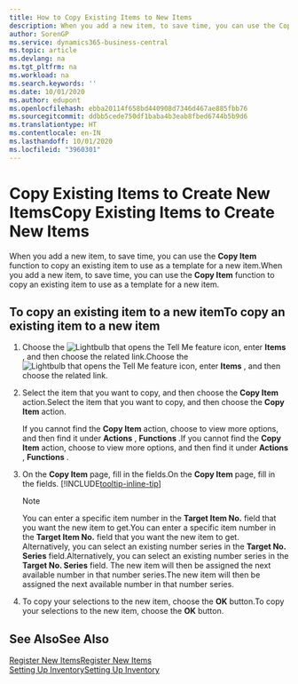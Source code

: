 ```yaml
---
title: How to Copy Existing Items to New Items
description: When you add a new item, to save time, you can use the Copy Item function to copy an existing item to use as a template for a new item.
author: SorenGP
ms.service: dynamics365-business-central
ms.topic: article
ms.devlang: na
ms.tgt_pltfrm: na
ms.workload: na
ms.search.keywords: ''
ms.date: 10/01/2020
ms.author: edupont
ms.openlocfilehash: ebba20114f658bd440908d7346d467ae885fbb76
ms.sourcegitcommit: ddbb5cede750df1baba4b3eab8fbed6744b5b9d6
ms.translationtype: HT
ms.contentlocale: en-IN
ms.lasthandoff: 10/01/2020
ms.locfileid: "3960301"
---
```

# <a name="copy-existing-items-to-create-new-items"></a><span data-ttu-id="90844-103">Copy Existing Items to Create New Items</span><span class="sxs-lookup"><span data-stu-id="90844-103">Copy Existing Items to Create New Items</span></span>

<span data-ttu-id="90844-104">When you add a new item, to save time, you can use the **Copy Item** function to copy an existing item to use as a template for a new item.</span><span class="sxs-lookup"><span data-stu-id="90844-104">When you add a new item, to save time, you can use the **Copy Item** function to copy an existing item to use as a template for a new item.</span></span>  

## <a name="to-copy-an-existing-item-to-a-new-item"></a><span data-ttu-id="90844-105">To copy an existing item to a new item</span><span class="sxs-lookup"><span data-stu-id="90844-105">To copy an existing item to a new item</span></span>

1. <span data-ttu-id="90844-106">Choose the ![Lightbulb that opens the Tell Me feature](media/ui-search/search_small.png "Tell me what you want to do") icon, enter **Items** , and then choose the related link.</span><span class="sxs-lookup"><span data-stu-id="90844-106">Choose the ![Lightbulb that opens the Tell Me feature](media/ui-search/search_small.png "Tell me what you want to do") icon, enter **Items** , and then choose the related link.</span></span>  
2. <span data-ttu-id="90844-107">Select the item that you want to copy, and then choose the **Copy Item** action.</span><span class="sxs-lookup"><span data-stu-id="90844-107">Select the item that you want to copy, and then choose the **Copy Item** action.</span></span>  

    <span data-ttu-id="90844-108">If you cannot find the **Copy Item** action, choose to view more options, and then find it under **Actions** , **Functions** .</span><span class="sxs-lookup"><span data-stu-id="90844-108">If you cannot find the **Copy Item** action, choose to view more options, and then find it under **Actions** , **Functions** .</span></span>  

3. <span data-ttu-id="90844-109">On the **Copy Item** page, fill in the fields.</span><span class="sxs-lookup"><span data-stu-id="90844-109">On the **Copy Item** page, fill in the fields.</span></span> [!INCLUDE[tooltip-inline-tip](includes/tooltip-inline-tip_md.md)]

    > [!NOTE]  
    > <span data-ttu-id="90844-110">You can enter a specific item number in the **Target Item No.** field that you want the new item to get.</span><span class="sxs-lookup"><span data-stu-id="90844-110">You can enter a specific item number in the **Target Item No.** field that you want the new item to get.</span></span> <span data-ttu-id="90844-111">Alternatively, you can select an existing number series in the **Target No. Series** field.</span><span class="sxs-lookup"><span data-stu-id="90844-111">Alternatively, you can select an existing number series in the **Target No. Series** field.</span></span> <span data-ttu-id="90844-112">The new item will then be assigned the next available number in that number series.</span><span class="sxs-lookup"><span data-stu-id="90844-112">The new item will then be assigned the next available number in that number series.</span></span>  

4. <span data-ttu-id="90844-113">To copy your selections to the new item, choose the **OK** button.</span><span class="sxs-lookup"><span data-stu-id="90844-113">To copy your selections to the new item, choose the **OK** button.</span></span>  

## <a name="see-also"></a><span data-ttu-id="90844-114">See Also</span><span class="sxs-lookup"><span data-stu-id="90844-114">See Also</span></span>

[<span data-ttu-id="90844-115">Register New Items</span><span class="sxs-lookup"><span data-stu-id="90844-115">Register New Items</span></span>](inventory-how-register-new-items.md)  
[<span data-ttu-id="90844-116">Setting Up Inventory</span><span class="sxs-lookup"><span data-stu-id="90844-116">Setting Up Inventory</span></span>](inventory-setup-inventory.md)  
